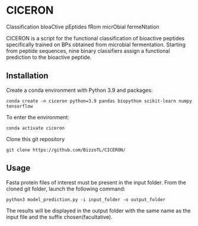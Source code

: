 # CICERON
Classification bIoaCtive pEptides fRom micrObial fermeNtation

CICERON is a script for the functional classification of bioactive peptides specifically trained on BPs obtained from microbial fermentation. Starting from peptide sequences, nine binary classifiers assign a functional prediction to the bioactive peptide. 

## Installation
Create a conda environment with Python 3.9 and packages:

```conda create -n ciceron python=3.9 pandas biopython scikit-learn numpy tensorflow```

To enter the environment:

```conda activate ciceron```

Clone this git repository 

```git clone https://github.com/BizzoTL/CICERON/```

## Usage
Fasta protein files of interest must be present in the input folder.
From the cloned git folder, launch the following command:

```python3 model_prediction.py -i input_folder -o output_folder```

The results will be displayed in the output folder with the same name as the input file and the suffix chosen(facultative).
